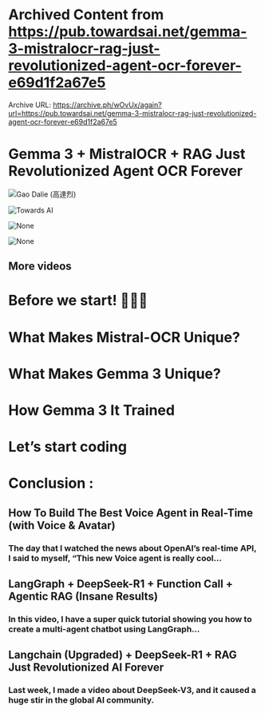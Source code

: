 # Archived Content from https://pub.towardsai.net/gemma-3-mistralocr-rag-just-revolutionized-agent-ocr-forever-e69d1f2a67e5

Archive URL: https://archive.ph/wOvUx/again?url=https://pub.towardsai.net/gemma-3-mistralocr-rag-just-revolutionized-agent-ocr-forever-e69d1f2a67e5


# Gemma 3 + MistralOCR + RAG Just Revolutionized Agent OCR Forever

![Gao Dalie (高達烈)](https://archive.ph/wOvUx/6451548b999124226571c8a9bf9d51c662079136.png)

![Towards AI](https://archive.ph/wOvUx/b363eeb3d4e605cb70f8ede03370be4890917f73.png)

![None](https://archive.ph/wOvUx/cfff1e36c9103a377a08baf49849fea8ba82b0a1.webp)

![None](https://archive.ph/wOvUx/cfff1e36c9103a377a08baf49849fea8ba82b0a1.webp)

## More videos

# Before we start! 🦸🏻‍♀️

# What Makes Mistral-OCR Unique?

# What Makes Gemma 3 Unique?

# How Gemma 3 It Trained

# Let’s start coding

# Conclusion :

## How To Build The Best Voice Agent in Real-Time (with Voice & Avatar)

### The day that I watched the news about OpenAI’s real-time API, I said to myself, “This new Voice agent is really cool…

## LangGraph + DeepSeek-R1 + Function Call + Agentic RAG (Insane Results)

### In this video, I have a super quick tutorial showing you how to create a multi-agent chatbot using LangGraph…

## Langchain (Upgraded) + DeepSeek-R1 + RAG Just Revolutionized AI Forever

### Last week, I made a video about DeepSeek-V3, and it caused a huge stir in the global AI community.
